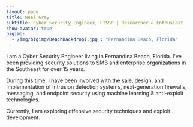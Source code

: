 ```yaml
---
layout: page
title: Neal Gray
subtitle: Cyber Security Engineer, CISSP | Researcher & Enthusiast
show-avatar: true
bigimg:
  - /img/bigimg/BeachBackdrop1.jpg : "Fernandina Beach, Florida"
---
```

I am a Cyber Security Engineer living in Fernandina Beach, Florida.  I've been providing security solutions to SMB and enterprise organizations in the Southeast for over 15 years.  

During this time, I have been involved with the sale, design, and implementation of intrusion detection systems, next-generation firewalls, messaging, and endpoint security using machine learning & anti-exploit technologies.

Currently, I am exploring offensive security techniques and exploit development.
